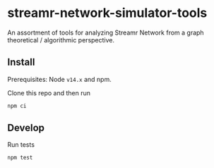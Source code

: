 # streamr-network-simulator-tools
An assortment of tools for analyzing Streamr Network from a graph theoretical / algorithmic perspective.

## Install

Prerequisites: Node `v14.x` and npm.

Clone this repo and then run
```bash
npm ci
```

## Develop

Run tests
```
npm test
```
